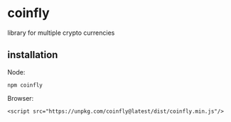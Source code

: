 # coinfly

library for multiple crypto currencies

## installation

Node:

`npm coinfly`

Browser:

`<script src="https://unpkg.com/coinfly@latest/dist/coinfly.min.js"/>`

